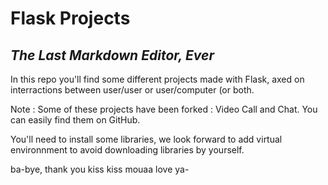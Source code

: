 # Flask Projects
## _The Last Markdown Editor, Ever_

In this repo you'll find some different projects made with Flask,
axed on interractions between user/user or user/computer (or both.

Note : Some of these projects have been forked : Video Call and Chat. You can easily find them on GitHub.

You'll need to install some libraries, we look forward to add virtual environnment to
avoid downloading libraries by yourself.

ba-bye, thank you kiss kiss mouaa love ya-
